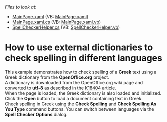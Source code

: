 <!-- default file list -->
*Files to look at*:

* [MainPage.xaml](./CS/RichEditSpellCheckerSL/MainPage.xaml) (VB: [MainPage.xaml](./VB/RichEditSpellCheckerSL/MainPage.xaml))
* [MainPage.xaml.cs](./CS/RichEditSpellCheckerSL/MainPage.xaml.cs) (VB: [MainPage.xaml.vb](./VB/RichEditSpellCheckerSL/MainPage.xaml.vb))
* [SpellCheckerHelper.cs](./CS/RichEditSpellCheckerSL/SpellCheckerHelper.cs) (VB: [SpellCheckerHelper.vb](./VB/RichEditSpellCheckerSL/SpellCheckerHelper.vb))
<!-- default file list end -->
# How to use external dictionaries to check spelling in different languages


<p>This example demonstrates how to check spelling of a <strong>Greek</strong> text using a Greek dictionary from the <strong>OpenOffice.org</strong> project.<br />
A dictionary is downloaded from the OpenOffice.org wiki page and converted to <strong>utf-8</strong> as described in the <a href="https://www.devexpress.com/Support/Center/p/K18404">K18404</a> article.<br />
When the page is loaded, the Greek dictionary is also loaded and initialized. Click the <strong> Open </strong> button to load a document containing text in Greek.<br />
Check spelling in Greek using the <strong>Check Spelling</strong> and <strong>Check Spelling As You Type</strong> command buttons. You can switch between languages via the <strong>Spell Checker Options</strong> dialog.</p>

<br/>



